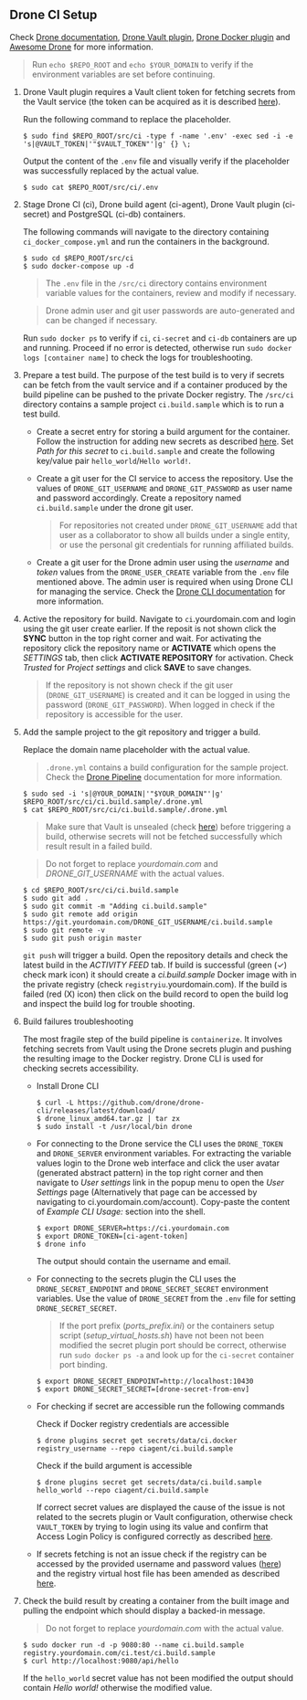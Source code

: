 ## Drone CI Setup

Check [Drone documentation](https://docs.drone.io/), [Drone Vault plugin](https://readme.drone.io/extend/secrets/vault/), [Drone Docker plugin](http://plugins.drone.io/drone-plugins/drone-docker/) and [Awesome Drone](https://github.com/drone/awesome-drone) for more information.

> Run `echo $REPO_ROOT` and `echo $YOUR_DOMAIN` to verify if the environment variables are set before continuing.

1. Drone Vault plugin requires a Vault client token for fetching secrets from the Vault service (the token can be acquired as it is described [here](/src/vault/README.md#issue-a-client-token)).

      Run the following command to replace the placeholder.

      ```
      $ sudo find $REPO_ROOT/src/ci -type f -name '.env' -exec sed -i -e 's|@VAULT_TOKEN|'"$VAULT_TOKEN"'|g' {} \;
      ```

      Output the content of the `.env` file and visually verify if the placeholder was successfully replaced by the actual value.

      ```
      $ sudo cat $REPO_ROOT/src/ci/.env
      ```

2. Stage Drone CI (ci), Drone build agent (ci-agent), Drone Vault plugin (ci-secret) and PostgreSQL (ci-db) containers.

    The following commands will navigate to the directory containing `ci_docker_compose.yml` and run the containers in the background.

      ```
      $ sudo cd $REPO_ROOT/src/ci
      $ sudo docker-compose up -d
      ```

    > The `.env` file in the `/src/ci` directory contains environment variable values for the containers, review and modify if necessary.

    > Drone admin user and git user passwords are auto-generated and can be changed if necessary.

    Run `sudo docker ps` to verify if `ci`, `ci-secret` and `ci-db` containers are up and running. Proceed if no error is detected, otherwise run `sudo docker logs [container name]` to check the logs for troubleshooting.

3. Prepare a test build. The purpose of the test build is to very if secrets can be fetch from the vault service and if a container produced by the build pipeline can be pushed to the private Docker registry. The `/src/ci` directory contains a sample project `ci.build.sample` which is to run a test build.

    -  Create a secret entry for storing a build argument for the container. Follow the instruction for adding new secrets as described [here](/src/vault/README.md#create-a-secret). Set _Path for this secret_ to `ci.build.sample` and create the following key/value pair `hello_world`/`Hello world!`.

    -  Create a git user for the CI service to access the repository. Use the values of `DRONE_GIT_USERNAME` and `DRONE_GIT_PASSWORD` as user name and password accordingly. Create a repository named `ci.build.sample` under the drone git user.
      
        > For repositories not created under `DRONE_GIT_USERNAME` add that user as a collaborator to show all builds under a single entity, or use the personal git credentials for running affiliated builds.

    - Create a git user for the Drone admin user using the _username_ and _token_ values from the `DRONE_USER_CREATE` variable from the `.env` file mentioned above. The admin user is required when using Drone CLI for managing the service. Check the [Drone CLI documentation](https://docs.drone.io/cli/) for more information.

4. Active the repository for build. Navigate to `ci`.yourdomain.com and login using the git user create earlier. If the reposit is not shown click the **SYNC** button in the top right corner and wait. For activating the repository click the repository name or **ACTIVATE** which opens the _SETTINGS_ tab, then click **ACTIVATE REPOSITORY** for activation. Check *Trusted*  for _Project settings_ and click **SAVE** to save changes.

    > If the repository is not shown check if the git user (`DRONE_GIT_USERNAME`) is created and it can be logged in using the password (`DRONE_GIT_PASSWORD`). When logged in check if the repository is accessible for the user.

5. Add the sample project to the git repository and trigger a build.

      Replace the domain name placeholder with the actual value.
      > `.drone.yml` contains a build configuration for the sample project. Check the [Drone Pipeline](https://docs.drone.io/configure/pipeline/) documentation for more information.
      
      ```
      $ sudo sed -i 's|@YOUR_DOMAIN|'"$YOUR_DOMAIN"'|g' $REPO_ROOT/src/ci/ci.build.sample/.drone.yml
      $ cat $REPO_ROOT/src/ci/ci.build.sample/.drone.yml
      ```

      > Make sure that Vault is unsealed (check [here](/src/vault/README.md#unseal-vault)) before triggering a build, otherwise secrets will not be fetched successfully which result result in a failed build.

      > Do not forget to replace _yourdomain.com_ and _DRONE_GIT_USERNAME_ with the actual values.

      ```
      $ cd $REPO_ROOT/src/ci/ci.build.sample
      $ sudo git add .
      $ sudo git commit -m "Adding ci.build.sample"
      $ sudo git remote add origin https://git.yourdomain.com/DRONE_GIT_USERNAME/ci.build.sample
      $ sudo git remote -v
      $ sudo git push origin master
      ```

      `git push` will trigger a build. Open the repository details and check the latest build in the _ACTIVITY FEED_ tab. If build is successful (green (✓) check mark icon) it should create a _ci.build.sample_ Docker image with in the private registry (check `registryiu`.yourdomain.com). If the build is failed (red (X) icon) then click on the build record to open the build log and inspect the build log for trouble shooting.

6. Build failures troubleshooting

      The most fragile step of the build pipeline is `containerize`. It involves fetching secrets from Vault using the Drone secrets plugin and pushing the resulting image to the Docker registry. Drone CLI is used for checking secrets accessibility.
      
      - Install Drone CLI

        ```
        $ curl -L https://github.com/drone/drone-cli/releases/latest/download/
        $ drone_linux_amd64.tar.gz | tar zx
        $ sudo install -t /usr/local/bin drone 
        ```

      - For connecting to the Drone service the CLI uses the `DRONE_TOKEN` and `DRONE_SERVER` environment variables. For extracting the variable values login to the Drone web interface and click the user avatar (generated abstract pattern) in the top right corner and then navigate to _User settings_ link in the popup menu to open the _User Settings_ page (Alternatively that page can be accessed by navigating to ci.yourdomain.com/account). Copy-paste the content of _Example CLI Usage:_ section into the shell.

        ```
        $ export DRONE_SERVER=https://ci.yourdomain.com
        $ export DRONE_TOKEN=[ci-agent-token]
        $ drone info
        ```

        The output should contain the username and email.

    - For connecting to the secrets plugin the CLI uses the `DRONE_SECRET_ENDPOINT` and `DRONE_SECRET_SECRET` environment variables. Use the value of `DRONE_SECRET` from the `.env` file for setting `DRONE_SECRET_SECRET`.

      > If the port prefix (_ports_prefix.ini_) or the containers setup script (_setup_virtual_hosts.sh_) have not been not been modified the secret plugin port should be correct, otherwise run `sudo docker ps -a` and look up for the `ci-secret` container port binding.
        ```
        $ export DRONE_SECRET_ENDPOINT=http://localhost:10430
        $ export DRONE_SECRET_SECRET=[drone-secret-from-env]
        ```

    - For checking if secret are accessible run the following commands

      Check if Docker registry credentials are accessible
      ```
      $ drone plugins secret get secrets/data/ci.docker registry_username --repo ciagent/ci.build.sample
      ```

      Check if the build argument is accessible
      ```
      $ drone plugins secret get secrets/data/ci.build.sample hello_world --repo ciagent/ci.build.sample
      ```

      If correct secret values are displayed the cause of the issue is not related to the secrets plugin or Vault configuration, otherwise check `VAULT_TOKEN` by trying to login using its value and confirm that Access Login Policy is configured correctly as described [here](/src/vault/README.md#acl-policy).

    - If secrets fetching is not an issue check if the registry can be accessed by the provided username and password values ([here](/src/registry/README.md#docker-registry-username-and-password)) and the registry virtual host file has been amended as described [here](/README.md#modify-registry-vhost-config).

7. Check the build result by creating a container from the built image and pulling the endpoint which should display a backed-in message.
    
    > Do not forget to replace _yourdomain.com_ with the actual value.

    ```
    $ sudo docker run -d -p 9080:80 --name ci.build.sample registry.yourdomain.com/ci.test/ci.build.sample
    $ curl http://localhost:9080/api/hello
    ```

    If the `hello_world` secret value has not been modified the output should contain _Hello world!_ otherwise the modified value.
